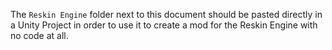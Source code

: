 The `Reskin Engine` folder next to this document should be pasted directly in a Unity Project in order to use it to create a mod for the Reskin Engine with no code at all. 